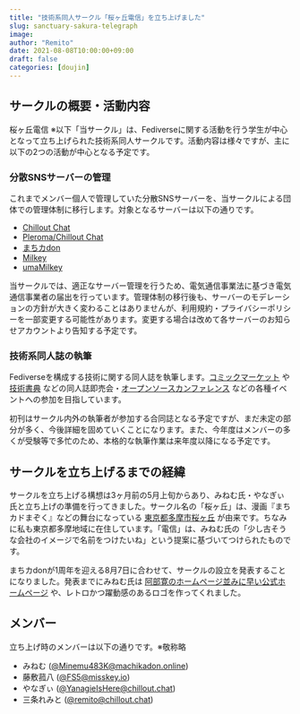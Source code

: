 ```yaml
---
title: "技術系同人サークル「桜ヶ丘電信」を立ち上げました"
slug: sanctuary-sakura-telegraph
image: 
author: "Remito"
date: 2021-08-08T10:00:00+09:00
draft: false
categories: [doujin]
---
```


## サークルの概要・活動内容

桜ヶ丘電信 ※以下「当サークル」は、Fediverseに関する活動を行う学生が中心となって立ち上げられた技術系同人サークルです。活動内容は様々ですが、主に以下の2つの活動が中心となる予定です。

### 分散SNSサーバーの管理

これまでメンバー個人で管理していた分散SNSサーバーを、当サークルによる団体での管理体制に移行します。対象となるサーバーは以下の通りです。

- [Chillout Chat](https://chillout.chat)
- [Pleroma/Chillout Chat](https://pleroma.chillout.chat)
- [まちカdon](https://machikadon.online)
- [Milkey](https://milkey.homes)
- [umaMilkey](https://uma.milkey.homes)

当サークルでは、適正なサーバー管理を行うため、電気通信事業法に基づき電気通信事業者の届出を行っています。管理体制の移行後も、サーバーのモデレーションの方針が大きく変わることはありませんが、利用規約・プライバシーポリシーを一部変更する可能性があります。変更する場合は改めて各サーバーのお知らせアカウントより告知する予定です。

### 技術系同人誌の執筆

Fediverseを構成する技術に関する同人誌を執筆します。[コミックマーケット](https://www.comiket.co.jp) や [技術書典](https://techbookfest.org) などの同人誌即売会・[オープンソースカンファレンス](https://ospn.jp) などの各種イベントへの参加を目指しています。

初刊はサークル内外の執筆者が参加する合同誌となる予定ですが、まだ未定の部分が多く、今後詳細を固めていくことになります。また、今年度はメンバーの多くが受験等で多忙のため、本格的な執筆作業は来年度以降になる予定です。

## サークルを立ち上げるまでの経緯

サークルを立ち上げる構想は3ヶ月前の5月上旬からあり、みねむ氏・やなぎぃ氏と立ち上げの準備を行ってきました。サークル名の「桜ヶ丘」は、漫画『まちカドまぞく』などの舞台になっている [東京都多摩市桜ヶ丘](https://goo.gl/maps/Cimqt4pbpLVkbqwo8) が由来です。ちなみに私も東京都多摩地域に在住しています。「電信」は、みねむ氏の「少し古そうな会社のイメージで名前をつけたいね」という提案に基づいてつけられたものです。

まちカdonが1周年を迎える8月7日に合わせて、サークルの設立を発表することになりました。発表までにみねむ氏は [阿部寛のホームページ並みに早い公式ホームページ](https://sanctuary-sakura-telegraph.pages.dev) や、レトロかつ躍動感のあるロゴを作ってくれました。

## メンバー

立ち上げ時のメンバーは以下の通りです。※敬称略

- みねむ ([@Minemu483K@machikadon.online](https://machikadon.online@Minemu483K))
- 藤敷菰八 ([@FS5@misskey.io](https://misskey.io/@FS5))
- やなぎぃ ([@YanagieIsHere@chillout.chat](https://chillout.chat/@YanagieIsHere))
- 三条れみと ([@remito@chillout.chat](https://chillout.chat/@remito))

